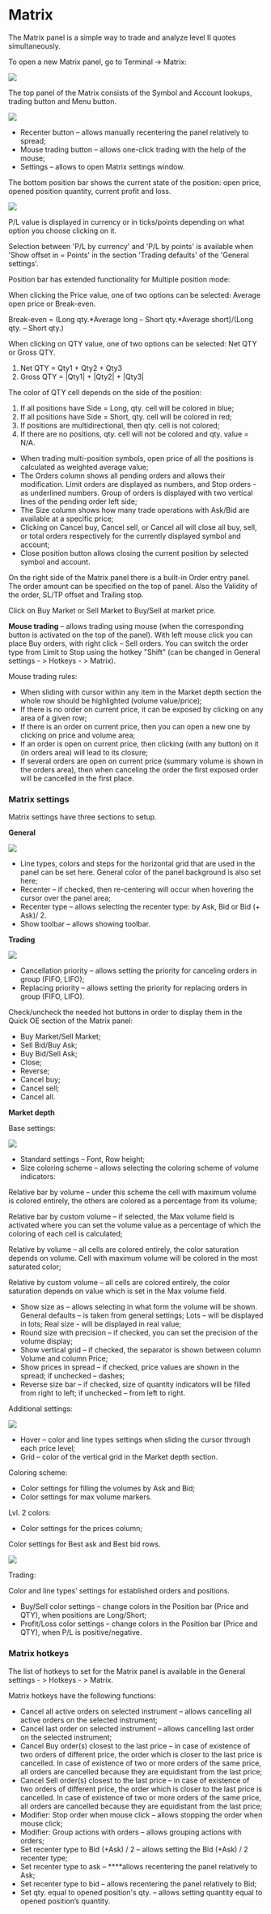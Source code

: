 # Matrix

The Matrix panel is a simple way to trade and analyze level II quotes simultaneously.

To open a new Matrix panel, go to Terminal -&gt; Matrix:

![](../../../.gitbook/assets/55%20%281%29.png)

The top panel of the Matrix consists of the Symbol and Account lookups, trading button and Menu button.

![](../../../.gitbook/assets/56%20%281%29.png)

* Recenter button – allows manually recentering the panel relatively to spread;
* Mouse trading button – allows one-click trading with the help of the mouse;
* Settings – allows to open Matrix settings window.

The bottom position bar shows the current state of the position: open price, opened position quantity, current profit and loss.

![](../../../.gitbook/assets/57.png)

P/L value is displayed in currency or in ticks/points depending on what option you choose clicking on it.

Selection between 'P/L by currency' and 'P/L by points' is available when 'Show offset in = Points' in the section 'Trading defaults' of the 'General settings'.

Position bar has extended functionality for Multiple position mode:

When clicking the Price value, one of two options can be selected: Average open price or Break-even.

Break-even = \(Long qty.\*Average long – Short qty.\*Average short\)/\(Long qty. – Short qty.\)

When clicking on QTY value, one of two options can be selected: Net QTY or Gross QTY.

1. Net QTY = Qty1 + Qty2 + Qty3
2. Gross QTY = \|Qty1\| + \|Qty2\| + \|Qty3\|

The color of QTY cell depends on the side of the position:

1. If all positions have Side = Long, qty. cell will be colored in blue;
2. If all positions have Side = Short, qty. cell will be colored in red;
3. If positions are multidirectional, then qty. cell is not colored;
4. If there are no positions, qty. cell will not be colored and qty. value = N/A.

* When trading multi-position symbols, open price of all the positions is calculated as weighted average value;
* The Orders column shows all pending orders and allows their modification. Limit orders are displayed as numbers, and Stop orders - as underlined numbers. Group of orders is displayed with two vertical lines of the pending order left side;
* The Size column shows how many trade operations with Ask/Bid are available at a specific price;
* Clicking on Cancel buy, Cancel sell, or Cancel all will close all buy, sell, or total orders respectively for the currently displayed symbol and account;
* Close position button allows closing the current position by selected symbol and account.

On the right side of the Matrix panel there is a built-in Order entry panel. The order amount can be specified on the top of panel. Also the Validity of the order, SL/TP offset and Trailing stop.

Click on Buy Market or Sell Market to Buy/Sell at market price.

**Mouse trading** – allows trading using mouse \(when the corresponding button is activated on the top of the panel\). With left mouse click you can place Buy orders, with right click – Sell orders. You can switch the order type from Limit to Stop using the hotkey "Shift" \(can be changed in General settings - &gt; Hotkeys - &gt; Matrix\).

Mouse trading rules:

* When sliding with cursor within any item in the Market depth section the whole row should be highlighted \(volume value/price\);
* If there is no order on current price, it can be exposed by clicking on any area of a given row;
* If there is an order on current price, then you can open a new one by clicking on price and volume area;
* If an order is open on current price, then clicking \(with any button\) on it \(in orders area\) will lead to its closure;
* If several orders are open on current price \(summary volume is shown in the orders area\), then when canceling the order the first exposed order will be cancelled in the first place.

### **Matrix settings**

Matrix settings have three sections to setup.

**General**

![](../../../.gitbook/assets/screenshot_3%20%2812%29.jpg)

* Line types, colors and steps for the horizontal grid that are used in the panel can be set here. General color of the panel background is also set here;
* Recenter – if checked, then re-centering will occur when hovering the cursor over the panel area;
* Recenter type – allows selecting the recenter type: by Ask, Bid or Bid \(+ Ask\)/ 2.
* Show toolbar – allows showing toolbar.

**Trading**

![](../../../.gitbook/assets/59.png)

* Cancellation priority – allows setting the priority for canceling orders in group \(FIFO, LIFO\);
* Replacing priority – allows setting the priority for replacing orders in group \(FIFO, LIFO\).

Check/uncheck the needed hot buttons in order to display them in the Quick OE section of the Matrix panel:

* Buy Market/Sell Market;
* Sell Bid/Buy Ask;
* Buy Bid/Sell Ask;
* Close;
* Reverse;
* Cancel buy;
* Cancel sell;
* Cancel all.

**Market depth**

Base settings:

![](../../../.gitbook/assets/60.png)

* Standard settings – Font, Row height;
* Size coloring scheme – allows selecting the coloring scheme of volume indicators:

Relative bar by volume – under this scheme the cell with maximum volume is colored entirely, the others are colored as a percentage from its volume;

Relative bar by custom volume – if selected, the Max volume field is activated where you can set the volume value as a percentage of which the coloring of each cell is calculated;

Relative by volume – all cells are colored entirely, the color saturation depends on volume. Cell with maximum volume will be colored in the most saturated color;

Relative by custom volume – all cells are colored entirely, the color saturation depends on value which is set in the Max volume field.

* Show size as – allows selecting in what form the volume will be shown. General defaults – is taken from general settings; Lots – will be displayed in lots; Real size - will be displayed in real value;
* Round size with precision – if checked, you can set the precision of the volume display;
* Show vertical grid – if checked, the separator is shown between column Volume and column Price;
* Show prices in spread – if checked, price values are shown in the spread; if unchecked – dashes;
* Reverse size bar – if checked, size of quantity indicators will be filled from right to left; if unchecked – from left to right.

Additional settings:

![](../../../.gitbook/assets/61.png)

* Hover – color and line types settings when sliding the cursor through each price level;
* Grid – color of the vertical grid in the Market depth section.

Coloring scheme:

* Color settings for filling the volumes by Ask and Bid;
* Color settings for max volume markers.

Lvl. 2 colors:

* Color settings for the prices column;

Color settings for Best ask and Best bid rows.

![](../../../.gitbook/assets/62.png)

Trading:

Color and line types’ settings for established orders and positions.

* Buy/Sell color settings – change colors in the Position bar \(Price and QTY\), when positions are Long/Short;
* Profit/Loss color settings – change colors in the Position bar \(Price and QTY\), when P/L is positive/negative.

### **Matrix hotkeys**

The list of hotkeys to set for the Matrix panel is available in the General settings - &gt; Hotkeys - &gt; Matrix.

Matrix hotkeys have the following functions:

*  Cancel all active orders on selected instrument – allows cancelling all active orders on the selected instrument;
*  Cancel last order on selected instrument – allows cancelling last order on the selected instrument;
*  Cancel Buy order\(s\) closest to the last price – in case of existence of two orders of different price, the order which is closer to the last price is cancelled. In case of existence of two or more orders of the same price, all orders are cancelled because they are equidistant from the last price;
*  Cancel Sell order\(s\) closest to the last price – in case of existence of two orders of different price, the order which is closer to the last price is cancelled. In case of existence of two or more orders of the same price, all orders are cancelled because they are equidistant from the last price;
*  Modifier: Stop order when mouse click – allows stopping the order when mouse click;
*  Modifier: Group actions with orders – allows grouping actions with orders;
* Set recenter type to Bid \(+Ask\) / 2 – allows setting the Bid \(+Ask\) / 2 recenter type;
* Set recenter type to ask – ****allows recentering the panel relatively to Ask;
* Set recenter type to bid – allows recentering the panel relatively to Bid;
*  Set qty. equal to opened position's qty. – allows setting quantity equal to opened position’s quantity.



